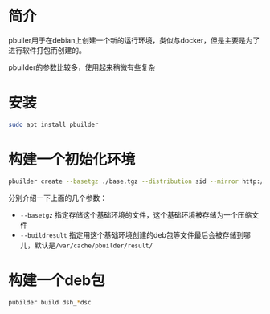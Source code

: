 # 简介
pbuiler用于在debian上创建一个新的运行环境，类似与docker，但是主要是为了进行软件打包而创建的。

pbuilder的参数比较多，使用起来稍微有些复杂

# 安装
```bash
sudo apt install pbuilder
```

# 构建一个初始化环境
```bash
pbuilder create --basetgz ./base.tgz --distribution sid --mirror http://mirrors.163.com/debian --architecture amd64 --components main contrib non-free 
```

分别介绍一下上面的几个参数：  
* `--basetgz` 指定存储这个基础环境的文件，这个基础环境被存储为一个压缩文件
* `--buildresult` 指定用这个基础环境创建的deb包等文件最后会被存储到哪儿，默认是`/var/cache/pbuilder/result/`

# 构建一个deb包
```bash
pubilder build dsh_*dsc
```